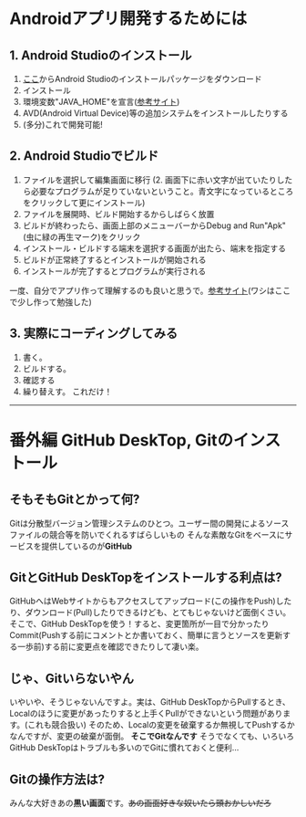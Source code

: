 # Androidアプリ開発するためには

## 1. Android Studioのインストール

1. [ここ](https://developer.android.com/studio/?hl=ja)からAndroid Studioのインストールパッケージをダウンロード
2. インストール
3. 環境変数"JAVA_HOME"を宣言([参考サイト](https://www.javadrive.jp/start/install/index4.html))
4. AVD(Android Virtual Device)等の追加システムをインストールしたりする
5. (多分)これで開発可能!

## 2. Android Studioでビルド

1. ファイルを選択して編集画面に移行
(2. 画面下に赤い文字が出ていたりしたら必要なプログラムが足りていないということ。青文字になっているところをクリックして更にインストール)
3. ファイルを展開時、ビルド開始するからしばらく放置
4. ビルドが終わったら、画面上部のメニューバーからDebug and Run"Apk"(虫に緑の再生マーク)をクリック
5. インストール・ビルドする端末を選択する画面が出たら、端末を指定する
6. ビルドが正常終了するとインストールが開始される
7. インストールが完了するとプログラムが実行される

一度、自分でアプリ作って理解するのも良いと思うで。[参考サイト](https://anharu.keiji.io/lesson1/)(ワシはここで少し作って勉強した)

## 3. 実際にコーディングしてみる

1. 書く。
2. ビルドする。
3. 確認する
4. 繰り替えす。
これだけ！

* * * 

# 番外編  GitHub DeskTop, Gitのインストール

## そもそもGitとかって何?
Gitは分散型バージョン管理システムのひとつ。ユーザー間の開発によるソースファイルの競合等を防いでくれるすばらしいもの
そんな素敵なGitをベースにサービスを提供しているのが**GitHub**

## GitとGitHub DeskTopをインストールする利点は?
GitHubへはWebサイトからもアクセスしてアップロード(この操作をPush)したり、ダウンロード(Pull)したりできるけども、とてもじゃないけど面倒くさい。
そこで、GitHub DeskTopを使う！すると、変更箇所が一目で分かったりCommit(Pushする前にコメントとか書いておく、簡単に言うとソースを更新する一歩前)する前に変更点を確認できたりして凄い楽。

## じゃ、Gitいらないやん
いやいや、そうじゃないんですよ。実は、GitHub DeskTopからPullするとき、Localのほうに変更があったりすると上手くPullができないという問題があります。(これも競合扱い)
そのため、Localの変更を破棄するか無視してPushするかなんですが、変更の破棄が面倒。
**そこでGitなんです**
そうでなくても、いろいろGitHub DeskTopはトラブルも多いのでGitに慣れておくと便利…
## Gitの操作方法は?
みんな大好きあの**黒い画面**です。~~あの画面好きな奴いたら頭おかしいだろ~~
